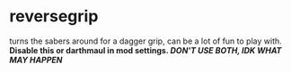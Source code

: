 # reversegrip

turns the sabers around for a dagger grip, can be a lot of fun to play with.
**Disable this or darthmaul in mod settings. *DON'T USE BOTH, IDK WHAT MAY HAPPEN***
